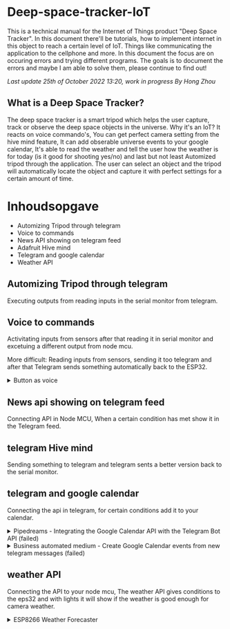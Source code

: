 # Deep-space-tracker-IoT
This is a technical manual for the Internet of Things product "Deep Space Tracker". In this document there'll be tutorials, how to implement internet in this object to reach a certain level of IoT. Things like communicating the application to the cellphone and more. In this document the focus are on occuring errors and trying different programs. The goals is to document the errors and maybe I am able to solve them, please continue to find out!

*Last update 25th of October 2022 13:20, work in progress*
*By Hong Zhou*

## What is a Deep Space Tracker?
The deep space tracker is a smart tripod which helps the user capture, track or observe the deep space objects in the universe. Why it's an IoT? It reacts on voice commando's, You can get perfect camera setting from the hive mind feature, It can add obserable universe events to your google calendar, It's able to read the weather and tell the user how the weather is for today (is it good for shooting yes/no) and last but not least Automized tripod through the application. The user can select an object and the tripod will automatically locate the object and capture it with perfect settings for a certain amount of time.

# Inhoudsopgave
- Automizing Tripod through telegram
- Voice to commands
- News API showing on telegram feed
- Adafruit Hive mind
- Telegram and google calendar
- Weather API

## Automizing Tripod through telegram
Executing outputs from reading inputs in the serial monitor from telegram.

## Voice to commands 
Activitating inputs from sensors after that reading it in serial monitor and excetuing a different output from node mcu.

More difficult: Reading inputs from sensors, sending it too telegram and after that Telegram sends something automatically back to the ESP32.

<details>
  <summary> Button as voice </summary>
  
</details>

## News api showing on telegram feed
Connecting API in Node MCU, When a certain condition has met show it in the Telegram feed.


## telegram Hive mind
Sending something to telegram and telegram sents a better version back to the serial monitor.


## telegram and google calendar
Connecting the api in telegram, for certain conditions add it to your calendar.

<details>
  <summary>Pipedreams - Integrating the Google Calendar API with the Telegram Bot API (failed)</summary>
  
  ### Integrating the Google Calendar API with the Telegram Bot API
  1.  Click on [Pipedream](https://pipedream.com/apps/google-calendar/integrations/telegram-bot-api) for popular ways to connect google calendar and Telegram bot.
  2. Select Create Trigger > New messages update (instant)
  3. follow the instructions on creating a new Telegram bot
  
  ![Telegram_BotFather](https://user-images.githubusercontent.com/70894669/197772306-53215806-586d-4365-913a-bbbf970b44a8.gif)

  4. After generating your bot you'll gain acces to your bot token, place the token in the input form.
<img width="688" alt="Schermafbeelding 2022-10-25 om 14 34 51" src="https://user-images.githubusercontent.com/70894669/197774246-b68ce2ec-db14-48e3-b66a-15d86b3be0bb.png">

  5. type "/start" in your bot chat, after that you'll see a instant notification on your pipedreams window:
  <img width="778" alt="Schermafbeelding 2022-10-25 om 14 41 53" src="https://user-images.githubusercontent.com/70894669/197775754-d0d5a096-ea4f-4d49-b52e-be7eb3f56faf.png">

  6. Press on the "plus" button and add a step
  7. Search voor Google calendar and look for the "update event" action.
  8. Fill in your your own gmail.
  9. I made a new account on google to be an imposter for deep space tracker company.
  10. Made some appointments from for the calendar
  11. filled in the information
  <img width="725" alt="Schermafbeelding 2022-10-25 om 15 17 27" src="https://user-images.githubusercontent.com/70894669/197783487-f0e9bc4f-7faa-45a4-a11a-62fe38264d0d.png">
  12. got an error:
  <img width="1043" alt="Schermafbeelding 2022-10-25 om 15 16 01" src="https://user-images.githubusercontent.com/70894669/197783212-82a901fa-803e-4fd3-af52-c17b9a06360b.png">
  13. Not continuing on this programm, on to the next programm. I couldn't understand what went wrong. Couldn't find anything helpful on google..
<img width="695" alt="Schermafbeelding 2022-10-25 om 15 18 21" src="https://user-images.githubusercontent.com/70894669/197783700-495d4803-a7e6-425c-a855-a946b8ed90ad.png">
</details>

<details>
  <summary>Business automated medium - Create Google Calendar events from new telegram messages (failed)</summary>
  
### Create Google Calendar Events From New Telegram Messages
>[source](https://business-automated.medium.com/create-google-calendar-events-from-new-telegram-messages-4f5930f224aa)
  
1. Follow the instructions described at the [source](https://business-automated.medium.com/create-google-calendar-events-from-new-telegram-messages-4f5930f224aa)
2. An error occured it wouldn't connect and it's not giving me any feedback or what so ever.
<img width="1301" alt="Schermafbeelding 2022-10-25 om 15 32 22" src="https://user-images.githubusercontent.com/70894669/197787686-15bfcb16-a106-41c1-a1dd-49a92accd6e6.png">
3. After filling out the information: 
 <img width="443" alt="Schermafbeelding 2022-10-25 om 15 35 19" src="https://user-images.githubusercontent.com/70894669/197788165-9c31cd8c-b204-4a90-be81-5ac365241d79.png">
 <img width="1301" alt="Schermafbeelding 2022-10-25 om 15 32 22" src="https://user-images.githubusercontent.com/70894669/197788202-0b9df2cd-f636-46d8-9ceb-c5468cea0337.png">
It would stay on this screen for a long time so it seems like it's not working properly.
  
4. After that I tried deleting the inputs 'Full Moon', '25.10.2022', '26.10.2022' and it couldn't read the parameters:
<img width="803" alt="Schermafbeelding 2022-10-25 om 15 36 24" src="https://user-images.githubusercontent.com/70894669/197788533-6d1d3148-6823-467e-97ca-a2825c59216b.png">

So I stopped with this method and went on.

</details>

## weather API
Connecting the API to your node mcu, The weather API gives conditions to the eps32 and with lights it will show if the weather is good enough for camera weather.

<details>
  <summary>ESP8266 Weather Forecaster</summary>

### Esp8266 Weather Forecaster
>[Source](https://randomnerdtutorials.com/esp8266-weather-forecaster/)
In this tutorial we'll use Open weather map API to generate lights on our leds. The goal is to eventually send the output back to Telegram.

#### Required parts
- [ESP8266](https://makeradvisor.com/tools/esp8266-esp-12e-nodemcu-wi-fi-development-board/)
- [4x LEDs](https://makeradvisor.com/tools/3mm-5mm-leds-kit-storage-box/)
- [4x Resistors](https://makeradvisor.com/tools/resistors-kits/)
- [Breadboard](https://makeradvisor.com/tools/mb-102-solderless-breadboard-830-points/)
- [Jumper wires](https://makeradvisor.com/tools/jumper-wires-kit-120-pieces/)
- [Adafruit LED](https://www.adafruit.com/product/1138?length=2)
  
1. Follow the steps at the [Source](https://randomnerdtutorials.com/esp8266-weather-forecaster/) Document. 
2. After completing the steps above, we're now going to install Arduino Json Library. follow these [steps](https://randomnerdtutorials.com/esp8266-weather-forecaster/#:~:text=Installing%20the%20ArduinoJson%20library)

>Error After uploading a The code on my board I get the following error

<img width="1613" alt="Schermafbeelding 2022-10-26 om 12 08 17" src="https://user-images.githubusercontent.com/70894669/198000265-df900776-7880-41e4-9c4f-01b06f747fd9.png">

• Apparantly my ArduinoJson version need to be updated, download this [file](https://github.com/bblanchon/ArduinoJson/archive/v5.13.5.zip) unpack your file rename it to: 'ArduinoJson' and overwrite every other version. After that make it a .zip file and include it in your Arduino library again, re-open your Arduino-Ide and the upload should be good now.


<img width="758" alt="Schermafbeelding 2022-10-26 om 12 24 06" src="https://user-images.githubusercontent.com/70894669/198002646-6271905c-4d0c-450d-8631-0c65ce6b444d.png">
• jsonBuffer still has a problem, I have installed the newest version but I can't fix the problem. jsonBuffer is a ArduinoJson version 5.0 class, it doesn't work on ArduinoJson version 6.0 - 6.19.3. 
After uninstalling the newer version (6.0+) and installing the .zip file the error has been fixed!

3. Now the code works withouth any problems it's time to combine the settings with a Adafruit led strip because I don't have the smaller lights.

4. Follow these steps: (How to command Individual LEDS within an RGB led strip using neopixel library)[https://www.sensingthecity.com/tutorial-how-to-command-individual-leds-within-an-rgb-led-strip-using-neopixel-library/)
  
<details>
  <summary> The code of commanding the individual LEDs </summary>
  
```
  /*
 * This tutorial is part of the course CPLN 571 - Sensing the City, at the University of Pennsylvania, taught by Dr. Allison Lassiter. It is also a part
 * of the final project of the class. It is based on the NeoPixel Library by AdaFruit.
 * 
 * In order to run this tutorial, you will need to install the AdaFruit NeoPixel library.
 */

#include <Adafruit_NeoPixel.h> // include the Neopixel Library in this Sketch

#define PIN 6 // This is the Arduino Pin controlling the LEDstrip.

#define NUMPIXELS 60 // Here, you are informing how many LEDs you have on your strip.
                     // You can also control only a part of the existing LEDs, if you wish.
                     // This strip has 60 LEDs, so I am informing this number.

/* 
 *  Remember that I keep annoying you whith capital IMPORTANT warnings? This next line is where it really matters.
 */

Adafruit_NeoPixel pixels = Adafruit_NeoPixel(NUMPIXELS, PIN, NEO_GRBW + NEO_KHZ800); // Here, you are specifying your strip,
                                                                                     // Let's go over the details:

/*
 * The command Adafruit_NeoPixel pixels assigns (inside the parenthesis, separated by commas (,)):
 * 1) the number of pixels you control, We have created the variable NUMPIXELS, so we can change this number more easily according to our need
 * 2) the PIN on the Arduino Board that sends the signal. In this case, we use PIN 06, as declared globally above
 * 3) The Type of LED flag. In this case, we have a RGB White LED, with 800Khz bitstream. You can check this out on the datasheet we linked above.
 * 
 * Please notice that your LEDs won't work if you do not get this line right. So, here are some tips for more recent fixtures:
 * 
 * NEO_KHZ800 will be common in most NeoPixel products with WS2812 LEDs. If you check the datasheet, of your strip, it should be under
 * data speed, or something similar.
 * NEO_KHZ400 will be preent in WS2811 LEDs. Again, check the datasheet to be sure.
 * 
 * NEO_GRB will be common in NeoPixel products
 * NEO_RGB will be common in Flora Pixel products.
 * 
 * REMEMBER, if yor LED is a RGB White, you have to add a W at the end of this code, so they will be either NEO_RGBW or NEO_GRBW 
 */

/*
 * OK, now let's start controlling the leds. The strip I am using has 60 LEDs. I want to control it in 6 groups of 10 LEDs, to make my life easier.
 * So, let's define the following arrays:
 */

int PXL1[] = {0,1,2,3,4,5,6,7,8,9}; // array controlling the first 10 LEDs. Please notice the "LED 0" is the first one, not "LED 1"
int PXL2[] = {10,11,12,13,14,15,16,17,18,19};
int PXL3[] = {20,21,22,23,24,25,26,27,28,29};
int PXL4[] = {30,31,32,33,34,35,36,37,38,39};
int PXL5[] = {40,41,42,43,44,45,46,47,48,49};
int PXL6[] = {50,51,52,53,54,55,56,57,58,59};

int delayval = 50; // Here we set a delaytime

void setup() {

  pixels.begin(); // This initializes the NeoPixel library.
}

void loop() {

  for(int i=0;i<10;i++){ // Since each array has 10 LEDs, we are going to turn them sequentially on using this index.

/*
 * Notice that the lines below are just setting up the color of each pixel. This is not yet the command to turn them on. The 
 * pixels.setPixelColor command is a very easy way to define the color of each pixel. The syntax is:
 * pixels.setPixelColor(x, pixels.Color(R,G,B)), where:
 * x = the pixel you want to define a color for. In this example, we are using the arrays we created for the 6 control groups, hence the PXL1[i] input.
 * R,G,B = the values of red, green, and blue on a RGB scale.
 */

pixels.setPixelColor(PXL1[i], pixels.Color(139,0,139)); // array number 1 is magenta
pixels.setPixelColor(PXL2[i], pixels.Color(255,255,0)); // array number 2 is yellow
pixels.setPixelColor(PXL3[i], pixels.Color(255,255,255)); // array number 3 is white
pixels.setPixelColor(PXL4[i], pixels.Color(0,255,0)); // array number 4 is green
pixels.setPixelColor(PXL5[i], pixels.Color(0,0,255)); // array number 5 is blue
pixels.setPixelColor(PXL6[i], pixels.Color(255,0,0)); // array number 6 is red

pixels.show(); // Okay, we have informed which colors we want. Now, it is time to flip the switch and let the magic happen. The pixels.show() command does that

delay(delayval); // Let's add a little delay here. So we can appreciate more the dynamic lighting we can do with this simple and cheap components.
}

    for(int i=10;i>-1;i--){  // Now, we are going to turn them off sequentially, so we can create a pulsing dynamic for each group

pixels.setPixelColor(PXL1[i], pixels.Color(0,0,0)); // The 0,0,0 values means that nothing is being turned on. So we repeat it for all groups.
pixels.setPixelColor(PXL2[i], pixels.Color(0,0,0));
pixels.setPixelColor(PXL3[i], pixels.Color(0,0,0));
pixels.setPixelColor(PXL4[i], pixels.Color(0,0,0));
pixels.setPixelColor(PXL5[i], pixels.Color(0,0,0));
pixels.setPixelColor(PXL6[i], pixels.Color(0,0,0));

pixels.show(); // Again, we have only defined the colors above, remember we must instruct the Arduino to show what we came up with.

delay(delayval); // Another delay, to make the presentation consistent.

/*
 * You are done. Upload the code and see if you like it.
 */

}

}
```
  
  </details>

5. First I changed the code to see if it's working and if changing it to the right amount of LEDs.

<details>
  <summary> Open for the code </summary>
  
  ```
  /*
 * This tutorial is part of the course CPLN 571 - Sensing the City, at the University of Pennsylvania, taught by Dr. Allison Lassiter. It is also a part
 * of the final project of the class. It is based on the NeoPixel Library by AdaFruit.
 * 
 * In order to run this tutorial, you will need to install the AdaFruit NeoPixel library.
 */

#include <Adafruit_NeoPixel.h> // include the Neopixel Library in this Sketch

#define PIN D5 // This is the Arduino Pin controlling the LEDstrip.

#define NUMPIXELS 14 // Here, you are informing how many LEDs you have on your strip.
                     // You can also control only a part of the existing LEDs, if you wish.
                     // This strip has 60 LEDs, so I am informing this number.

/* 
 *  Remember that I keep annoying you whith capital IMPORTANT warnings? This next line is where it really matters.
 */

Adafruit_NeoPixel pixels = Adafruit_NeoPixel(NUMPIXELS, PIN, NEO_GRBW + NEO_KHZ400); // Here, you are specifying your strip,
                                                                                     // Let's go over the details:

/*
 * The command Adafruit_NeoPixel pixels assigns (inside the parenthesis, separated by commas (,)):
 * 1) the number of pixels you control, We have created the variable NUMPIXELS, so we can change this number more easily according to our need
 * 2) the PIN on the Arduino Board that sends the signal. In this case, we use PIN 06, as declared globally above
 * 3) The Type of LED flag. In this case, we have a RGB White LED, with 800Khz bitstream. You can check this out on the datasheet we linked above.
 * 
 * Please notice that your LEDs won't work if you do not get this line right. So, here are some tips for more recent fixtures:
 * 
 * NEO_KHZ800 will be common in most NeoPixel products with WS2812 LEDs. If you check the datasheet, of your strip, it should be under
 * data speed, or something similar.
 * NEO_KHZ400 will be preent in WS2811 LEDs. Again, check the datasheet to be sure.
 * 
 * NEO_GRB will be common in NeoPixel products
 * NEO_RGB will be common in Flora Pixel products.
 * 
 * REMEMBER, if yor LED is a RGB White, you have to add a W at the end of this code, so they will be either NEO_RGBW or NEO_GRBW 
 */

/*
 * OK, now let's start controlling the leds. The strip I am using has 60 LEDs. I want to control it in 6 groups of 10 LEDs, to make my life easier.
 * So, let's define the following arrays:
 */

int PXL1[] = {0,1,2,3,4,5,6,7,8,9}; // array controlling the first 10 LEDs. Please notice the "LED 0" is the first one, not "LED 1"
int PXL2[] = {10,11,12,13};

int delayval = 50; // Here we set a delaytime

void setup() {

  pixels.begin(); // This initializes the NeoPixel library.
}

void loop() {

  for(int i=0;i<1;i++){ // Since each array has 10 LEDs, we are going to turn them sequentially on using this index.

/*
 * Notice that the lines below are just setting up the color of each pixel. This is not yet the command to turn them on. The 
 * pixels.setPixelColor command is a very easy way to define the color of each pixel. The syntax is:
 * pixels.setPixelColor(x, pixels.Color(R,G,B)), where:
 * x = the pixel you want to define a color for. In this example, we are using the arrays we created for the 6 control groups, hence the PXL1[i] input.
 * R,G,B = the values of red, green, and blue on a RGB scale.
 */

pixels.setPixelColor(PXL1[i], pixels.Color(139,0,139)); // array number 1 is magenta
pixels.setPixelColor(PXL2[i], pixels.Color(255,255,0)); // array number 2 is yellow

pixels.show(); // Okay, we have informed which colors we want. Now, it is time to flip the switch and let the magic happen. The pixels.show() command does that

delay(delayval); // Let's add a little delay here. So we can appreciate more the dynamic lighting we can do with this simple and cheap components.
}

    for(int i=1;i>-1;i--){  // Now, we are going to turn them off sequentially, so we can create a pulsing dynamic for each group

pixels.setPixelColor(PXL1[i], pixels.Color(0,0,0)); // The 0,0,0 values means that nothing is being turned on. So we repeat it for all groups.
pixels.setPixelColor(PXL2[i], pixels.Color(0,0,0));

pixels.show(); // Again, we have only defined the colors above, remember we must instruct the Arduino to show what we came up with.

delay(delayval); // Another delay, to make the presentation consistent.

/*
 * You are done. Upload the code and see if you like it.
 */

}

}

```
</details>
    

6. Now the code is flicking it's first and last Led. Time to change some settings. The reason why it was flicking was because I changed the 10 in 1 in this code ` for(int i=1;i>-10;i--){ ` .
  
7. Now I reïntegrated it and it works like normal changing the light every 800 ticks.
  
  
<details>
    <summary> Code renewd </summary>
  
    
```
  
    /*
 * This tutorial is part of the course CPLN 571 - Sensing the City, at the University of Pennsylvania, taught by Dr. Allison Lassiter. It is also a part
 * of the final project of the class. It is based on the NeoPixel Library by AdaFruit.
 * 
 * In order to run this tutorial, you will need to install the AdaFruit NeoPixel library.
 */

#include <Adafruit_NeoPixel.h> // include the Neopixel Library in this Sketch

#define PIN D5 // This is the Arduino Pin controlling the LEDstrip.

#define NUMPIXELS 14 // Here, you are informing how many LEDs you have on your strip.
                     // You can also control only a part of the existing LEDs, if you wish.
                     // This strip has 60 LEDs, so I am informing this number.

/* 
 *  Remember that I keep annoying you whith capital IMPORTANT warnings? This next line is where it really matters.
 */

Adafruit_NeoPixel pixels = Adafruit_NeoPixel(NUMPIXELS, PIN, NEO_GRBW + NEO_KHZ400); // Here, you are specifying your strip,
                                                                                     // Let's go over the details:

/*
 * The command Adafruit_NeoPixel pixels assigns (inside the parenthesis, separated by commas (,)):
 * 1) the number of pixels you control, We have created the variable NUMPIXELS, so we can change this number more easily according to our need
 * 2) the PIN on the Arduino Board that sends the signal. In this case, we use PIN 06, as declared globally above
 * 3) The Type of LED flag. In this case, we have a RGB White LED, with 800Khz bitstream. You can check this out on the datasheet we linked above.
 * 
 * Please notice that your LEDs won't work if you do not get this line right. So, here are some tips for more recent fixtures:
 * 
 * NEO_KHZ800 will be common in most NeoPixel products with WS2812 LEDs. If you check the datasheet, of your strip, it should be under
 * data speed, or something similar.
 * NEO_KHZ400 will be preent in WS2811 LEDs. Again, check the datasheet to be sure.
 * 
 * NEO_GRB will be common in NeoPixel products
 * NEO_RGB will be common in Flora Pixel products.
 * 
 * REMEMBER, if yor LED is a RGB White, you have to add a W at the end of this code, so they will be either NEO_RGBW or NEO_GRBW 
 */

/*
 * OK, now let's start controlling the leds. The strip I am using has 60 LEDs. I want to control it in 6 groups of 10 LEDs, to make my life easier.
 * So, let's define the following arrays:
 */

int PXL1[] = {0,1,2,3,4,5,6,7,8,9}; // array controlling the first 10 LEDs. Please notice the "LED 0" is the first one, not "LED 1"
int PXL2[] = {10,11,12,13};

int delayval = 800; // Here we set a delaytime

void setup() {

  pixels.begin(); // This initializes the NeoPixel library.
}

void loop() {

  for(int i=0;i<10;i++){ // Since each array has 10 LEDs, we are going to turn them sequentially on using this index.

/*
 * Notice that the lines below are just setting up the color of each pixel. This is not yet the command to turn them on. The 
 * pixels.setPixelColor command is a very easy way to define the color of each pixel. The syntax is:
 * pixels.setPixelColor(x, pixels.Color(R,G,B)), where:
 * x = the pixel you want to define a color for. In this example, we are using the arrays we created for the 6 control groups, hence the PXL1[i] input.
 * R,G,B = the values of red, green, and blue on a RGB scale.
 */

pixels.setPixelColor(PXL1[i], pixels.Color(139,0,139)); // array number 1 is magenta
pixels.setPixelColor(PXL2[i], pixels.Color(255,255,0)); // array number 2 is yellow

pixels.show(); // Okay, we have informed which colors we want. Now, it is time to flip the switch and let the magic happen. The pixels.show() command does that

delay(delayval); // Let's add a little delay here. So we can appreciate more the dynamic lighting we can do with this simple and cheap components.
}

    for(int i=1;i>-10;i--){  // Now, we are going to turn them off sequentially, so we can create a pulsing dynamic for each group

pixels.setPixelColor(PXL1[i], pixels.Color(0,0,0)); // The 0,0,0 values means that nothing is being turned on. So we repeat it for all groups.
pixels.setPixelColor(PXL2[i], pixels.Color(0,0,0));

pixels.show(); // Again, we have only defined the colors above, remember we must instruct the Arduino to show what we came up with.

delay(delayval); // Another delay, to make the presentation consistent.

/*
 * You are done. Upload the code and see if you like it.
 */

}

}
    
```
    
</details>
    
It should now look something like this:
![IMG_0762](https://user-images.githubusercontent.com/70894669/198155080-096b8caf-366e-4a1d-a046-8c6e4c1c6f07.png)
    
8. We're going to change the code: `pixels.setPixelColor(PXL1[i], pixels.Color(139,0,139)); // array number 1 is magenta
pixels.setPixelColor(PXL2[i], pixels.Color(255,255,0)); // array number 2 is yellow `
                         
into ` pixels.setPixelColor(PXL1[1], pixels.Color(139,0,139)); // array number 1 is magenta
pixels.setPixelColor(PXL1[2], pixels.Color(255,255,0)); // array number 2 is yellow
pixels.setPixelColor(PXL1[3], pixels.Color(139,0,139)); // array number 1 is magenta
pixels.setPixelColor(PXL1[4], pixels.Color(255,255,0)); // array number 2 is yellow `.

Now select the color of your wish and change the value's `(000,0,000)`. You can select the colors of the tutorial earlier.
- Blue for **Rain**. `(0,0,255)`
- Green for **Clear Sky**. `(0,255,0)`
- White for **Snow**. `(255,255,255)`
- Yellow for **Hail**. `(255,255,0)`
    
The for loop should be looking like this:
    
<details>
    <summary> Open for the void loop </summary>
    
```
void loop() {

  for(int i=0;i<4;i++){ // Since each array has 10 LEDs, we are going to turn them sequentially on using this index.

/*
 * Notice that the lines below are just setting up the color of each pixel. This is not yet the command to turn them on. The 
 * pixels.setPixelColor command is a very easy way to define the color of each pixel. The syntax is:
 * pixels.setPixelColor(x, pixels.Color(R,G,B)), where:
 * x = the pixel you want to define a color for. In this example, we are using the arrays we created for the 6 control groups, hence the PXL1[i] input.
 * R,G,B = the values of red, green, and blue on a RGB scale.
 */
 
pixels.setPixelColor(PXL1[1], pixels.Color(0,0,255)); // array number 1 is blue for Rain
pixels.setPixelColor(PXL1[2], pixels.Color(255,255,0)); // array number 2 is yellow for Hail
pixels.setPixelColor(PXL1[3], pixels.Color(0,255,0)); // array number 3 is green for Clear Sky
pixels.setPixelColor(PXL1[4], pixels.Color(255,255,255)); // array number 4 is white for Snow

pixels.show(); // Okay, we have informed which colors we want. Now, it is time to flip the switch and let the magic happen. The pixels.show() command does that

delay(delayval); // Let's add a little delay here. So we can appreciate more the dynamic lighting we can do with this simple and cheap components.
}

    for(int i=1;i>-4;i--){  // Now, we are going to turn them off sequentially, so we can create a pulsing dynamic for each group
pixels.setPixelColor(PXL1[1], pixels.Color(0,0,0)); // array number 1 is blue for Rain
pixels.setPixelColor(PXL1[2], pixels.Color(0,0,0)); // array number 2 is yellow for Hail
pixels.setPixelColor(PXL1[3], pixels.Color(0,0,0)); // array number 3 is green for Clear Sky
pixels.setPixelColor(PXL1[4], pixels.Color(0,0,0)); // array number 4 is white for Snow

pixels.show(); // Again, we have only defined the colors above, remember we must instruct the Arduino to show what we came up with.

delay(delayval); // Another delay, to make the presentation consistent.

/*
 * You are done. Upload the code and see if you like it.
 */

}
```
  
</details>
  
> Error occured the colors are not correctly displayed
  
9. Change the code to `for(int i=1;i>-3;i--)` and start with the array from [0] to [3] instead of [0] to [4].
 
> Error the colors where still not correct
10. Change the code `Adafruit_NeoPixel pixels = Adafruit_NeoPixel(NUMPIXELS, PIN, NEO_GRBw + NEO_KHZ800);` into `Adafruit_NeoPixel pixels = Adafruit_NeoPixel(NUMPIXELS, PIN, NEO_GRB + NEO_KHZ400);`.

### Implementing this code with Weather forecaster code
  
1. Changing the code ```digitalWrite(rainLed,HIGH);
      digitalWrite(clearLed,LOW);
      digitalWrite(snowLed,LOW);
      digitalWrite(hailLed,LOW); ```
   to  ```pixels.setPixelColor(rainLed, pixels.Color(0,0,255)); // Turning rainLed blue
      pixels.setPixelColor(clearLed, pixels.Color(0,0,0)); // Turning clearLed off
      pixels.setPixelColor(snowLed, pixels.Color(0,0,0)); // Turning snowLed off
      pixels.setPixelColor(hailLed, pixels.Color(0,0,0)); // Turning hailLed off ```
2. Repeat at the other diffDataActions (representing data).
  
3. After that upload the sketch
  
<details>
  <summary> "Final Sketch" </summary>

```
/*
  * Author: Emmanuel Odunlade 
  * Complete Project Details https://randomnerdtutorials.com
  */
  
#include <ArduinoJson.h>
#include <ESP8266WiFi.h>
#include <WiFiClient.h>
#include <Adafruit_NeoPixel.h>

// Which pin on the Arduino is connected to the NeoPixels?
#define PIN D5  // On Trinket or Gemma, suggest changing this to 1

// How many NeoPixels are attached to the Arduino?
#define NUMPIXELS 14  // Popular NeoPixel ring size

Adafruit_NeoPixel pixels = Adafruit_NeoPixel(NUMPIXELS, PIN, NEO_GRB + NEO_KHZ400);

// Replace with your SSID and password details
char ssid[] = "YOUR_SSID_NAME";        
char pass[] = "PASSWORD_OF_SSID";   

WiFiClient client;

// Open Weather Map API server name
const char server[] = "api.openweathermap.org";

// Replace the next line to match your city and 2 letter country code
String nameOfCity = "PLACE,LANDCODE"; 
// How your nameOfCity variable would look like for Lagos on Nigeria
//String nameOfCity = "Lagos,NG"; 

// Replace the next line with your API Key
String apiKey = "YOUR_API_KEY"; 

String text;

int jsonend = 0;
boolean startJson = false;
int status = WL_IDLE_STATUS;

int rainLed = 0;  // Indicates rain
int clearLed = 1; // Indicates clear sky or sunny
int snowLed = 2;  // Indicates snow
int hailLed = 3;  // Indicates hail



#define JSON_BUFF_DIMENSION 2500

unsigned long lastConnectionTime = 10 * 60 * 1000;     // last time you connected to the server, in milliseconds
const unsigned long postInterval = 10 * 60 * 1000;  // posting interval of 10 minutes  (10L * 1000L; 10 seconds delay for testing)

void setup() {
  pixels.begin();
  Serial.begin(9600);
  
  text.reserve(JSON_BUFF_DIMENSION);
  
  WiFi.begin(ssid,pass);
  Serial.println("connecting");
  while (WiFi.status() != WL_CONNECTED) {
    delay(500);
    Serial.print(".");
  }
  Serial.println("WiFi Connected");
  printWiFiStatus();
}

void loop() { 
  //OWM requires 10mins between request intervals
  //check if 10mins has passed then conect again and pull
  if (millis() - lastConnectionTime > postInterval) {
    // note the time that the connection was made:
    lastConnectionTime = millis();
    makehttpRequest();
  }
}

// print Wifi status
void printWiFiStatus() {
  // print the SSID of the network you're attached to:
  Serial.print("SSID: ");
  Serial.println(WiFi.SSID());

  // print your WiFi shield's IP address:
  IPAddress ip = WiFi.localIP();
  Serial.print("IP Address: ");
  Serial.println(ip);

  // print the received signal strength:
  long rssi = WiFi.RSSI();
  Serial.print("signal strength (RSSI):");
  Serial.print(rssi);
  Serial.println(" dBm");
}

// to request data from OWM
void makehttpRequest() {
  // close any connection before send a new request to allow client make connection to server
  client.stop();

  // if there's a successful connection:
  if (client.connect(server, 80)) {
    // Serial.println("connecting...");
    // send the HTTP PUT request:
    client.println("GET /data/2.5/forecast?q=" + nameOfCity + "&APPID=" + apiKey + "&mode=json&units=metric&cnt=2 HTTP/1.1");
    client.println("Host: api.openweathermap.org");
    client.println("User-Agent: ArduinoWiFi/1.1");
    client.println("Connection: close");
    client.println();
    
    unsigned long timeout = millis();
    while (client.available() == 0) {
      if (millis() - timeout > 5000) {
        Serial.println(">>> Client Timeout !");
        client.stop();
        return;
      }
    }
    
    char c = 0;
    while (client.available()) {
      c = client.read();
      // since json contains equal number of open and close curly brackets, this means we can determine when a json is completely received  by counting
      // the open and close occurences,
      //Serial.print(c);
      if (c == '{') {
        startJson = true;         // set startJson true to indicate json message has started
        jsonend++;
      }
      if (c == '}') {
        jsonend--;
      }
      if (startJson == true) {
        text += c;
      }
      // if jsonend = 0 then we have have received equal number of curly braces 
      if (jsonend == 0 && startJson == true) {
        parseJson(text.c_str());  // parse c string text in parseJson function
        text = "";                // clear text string for the next time
        startJson = false;        // set startJson to false to indicate that a new message has not yet started
      }
    }
  }
  else {
    // if no connction was made:
    Serial.println("connection failed");
    return;
  }
}

//to parse json data recieved from OWM
void parseJson(const char * jsonString) {
  //StaticJsonBuffer<4000> jsonBuffer;
  const size_t bufferSize = 2*JSON_ARRAY_SIZE(1) + JSON_ARRAY_SIZE(2) + 4*JSON_OBJECT_SIZE(1) + 3*JSON_OBJECT_SIZE(2) + 3*JSON_OBJECT_SIZE(4) + JSON_OBJECT_SIZE(5) + 2*JSON_OBJECT_SIZE(7) + 2*JSON_OBJECT_SIZE(8) + 720;
  DynamicJsonBuffer jsonBuffer(bufferSize);

  // FIND FIELDS IN JSON TREE
  JsonObject& root = jsonBuffer.parseObject(jsonString);
  if (!root.success()) {
    Serial.println("parseObject() failed");
    return;
  }

  JsonArray& list = root["list"];
  JsonObject& nowT = list[0];
  JsonObject& later = list[1];

  // including temperature and humidity for those who may wish to hack it in
  
  String city = root["city"]["name"];
  
  float tempNow = nowT["main"]["temp"];
  float humidityNow = nowT["main"]["humidity"];
  String weatherNow = nowT["weather"][0]["description"];

  float tempLater = later["main"]["temp"];
  float humidityLater = later["main"]["humidity"];
  String weatherLater = later["weather"][0]["description"];

  // checking for four main weather possibilities
  diffDataAction(weatherNow, weatherLater, "clear");
  diffDataAction(weatherNow, weatherLater, "rain");
  diffDataAction(weatherNow, weatherLater, "snow");
  diffDataAction(weatherNow, weatherLater, "hail");
  
  Serial.println();
}

//representing the data
void diffDataAction(String nowT, String later, String weatherType) {
  int indexNow = nowT.indexOf(weatherType);
  int indexLater = later.indexOf(weatherType);
  // if weather type = rain, if the current weather does not contain the weather type and the later message does, send notification
  if (weatherType == "rain") { 
    if (indexNow == -1 && indexLater != -1) {
      pixels.setPixelColor(rainLed, pixels.Color(0,0,255)); // Turning rainLed blue
      pixels.setPixelColor(clearLed, pixels.Color(0,0,0)); // Turning clearLed off
      pixels.setPixelColor(snowLed, pixels.Color(0,0,0)); // Turning snowLed off
      pixels.setPixelColor(hailLed, pixels.Color(0,0,0)); // Turning hailLed off
      Serial.println("Oh no! It is going to " + weatherType + " later! Predicted " + later);
    }
  }
  // for snow
  else if (weatherType == "snow") {
    if (indexNow == -1 && indexLater != -1) {
      pixels.setPixelColor(rainLed, pixels.Color(0,0,0)); // Turning rainLed off
      pixels.setPixelColor(clearLed, pixels.Color(0,0,0)); // Turning clearLed off
      pixels.setPixelColor(snowLed, pixels.Color(255,255,255)); // Turning snowLed white
      pixels.setPixelColor(hailLed, pixels.Color(0,0,0)); // Turning hailLed off
      Serial.println("Oh no! It is going to " + weatherType + " later! Predicted " + later);
    }
    
  }
  // can't remember last time I saw hail anywhere but just in case
  else if (weatherType == "hail") { 
   if (indexNow == -1 && indexLater != -1) {
      pixels.setPixelColor(rainLed, pixels.Color(0,0,0)); // Turning rainLed off
      pixels.setPixelColor(clearLed, pixels.Color(0,0,0)); // Turning clearLed off
      pixels.setPixelColor(snowLed, pixels.Color(0,0,0)); // Turning snowLed off
      pixels.setPixelColor(hailLed, pixels.Color(255,255,0)); // Turning hailLed yellow
      Serial.println("Oh no! It is going to " + weatherType + " later! Predicted " + later);
   }

  }
  // for clear sky, if the current weather does not contain the word clear and the later message does, send notification that it will be sunny later
  else {
    if (indexNow == -1 && indexLater != -1) {
      Serial.println("It is going to be sunny later! Predicted " + later);
      pixels.setPixelColor(rainLed, pixels.Color(0,0,0)); // Turning rainLed off
      pixels.setPixelColor(clearLed, pixels.Color(0,255,0)); // Turning clearLed green
      pixels.setPixelColor(snowLed, pixels.Color(0,0,0)); // Turning snowLed off
      pixels.setPixelColor(hailLed, pixels.Color(0,0,0)); // Turning hailLed off
    }
  }
}
  
```

</details>
                       
> Weirdly enough the Serial monitor doesn't show just a certain amount of response, While it's connected to my iphone hotspot:
<img width="847" alt="Schermafbeelding 2022-10-27 om 01 40 26" src="https://user-images.githubusercontent.com/70894669/198158790-83e32577-6cd3-45c7-bb72-fdf1a3885088.png">
  
This is the final result of Led strip, It displays 4 colors each representing different weather conditions. It should be only showing one color, but the ESP8266 is not giving any response.. 
![IMG_0763](https://user-images.githubusercontent.com/70894669/198159754-db928ffe-3e9c-4054-a3be-99b68d449245.png)

> The Arduino is only giving this kind of response after pressing RST button not much of a help..
<img width="1630" alt="Schermafbeelding 2022-10-27 om 01 53 44" src="https://user-images.githubusercontent.com/70894669/198160056-65b39941-a271-4276-9e84-05e8b983b675.png">

http://api.openweathermap.org/data/2.5/forecast?q=veenendaal,NL&APPID=fb374c0f8a61e457e8aacae341bede30&mode

</details>

